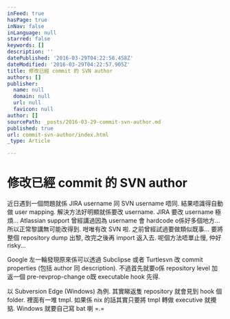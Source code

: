```yaml
---
inFeed: true
hasPage: true
inNav: false
inLanguage: null
starred: false
keywords: []
description: ''
datePublished: '2016-03-29T04:22:58.458Z'
dateModified: '2016-03-29T04:22:57.905Z'
title: 修改已經 commit 的 SVN author
authors: []
publisher:
  name: null
  domain: null
  url: null
  favicon: null
author: []
sourcePath: _posts/2016-03-29-commit-svn-author.md
published: true
url: commit-svn-author/index.html
_type: Article

---
```

# 修改已經 commit 的 SVN author

近日遇到一個問題就係 JIRA username 同 SVN username 唔同. 結果唔識得自動做 user mapping. 解決方法好明顯就係要改 username. JIRA 要改 username 極煩... Atlassian support 曾經講過因為 username 會 hardcode o係好多個地方... 所以正常黎講無可能改得到. 咁唯有改 SVN 啦. 之前曾經試過要做類似既事... 要將整個 repository dump 出黎, 改完之後再 import 返入去. 呢個方法唔單止慢, 仲好 risky...

Google 左一輪發現原來係可以透過 Subclipse 或者 Turtlesvn 改 commit properties (包括 author 同 description). 不過首先就要o係 repository level 加返一個 pre-revprop-change o既 executable hook 先得.

以 Subversion Edge (Windows) 為例. 其實睇返隻 repository 就會見到 hook 個 folder. 裡面有一堆 tmpl. 如果係 nix 的話其實只要將 tmpl 轉做 executive 就攪掂. Windows 就要自己寫 bat 喇 =.=